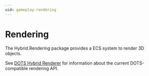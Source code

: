 ```yaml
---
uid: gameplay-rendering
---
```

# Rendering


The Hybrid.Rendering package provides a ECS system to render 3D objects.

See [DOTS Hybrid Renderer](https://docs.unity3d.com/Packages/com.unity.rendering.hybrid@latest/index.html) for information about the current DOTS-compatible rendering API.
